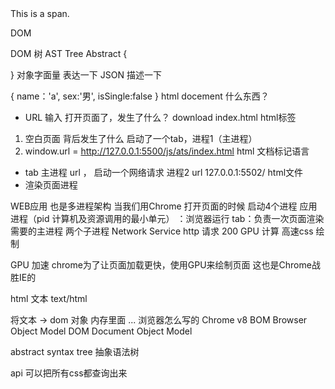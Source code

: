 <div id="root">
        <span class="demo"> 
            This is a span.
        </span>
        <p>DOM</p>
</div>

DOM 树  AST  Tree Abstract
{

}
对象字面量 表达一下
JSON 描述一下

{
    name：'a',
    sex:'男',
    isSingle:false
}
html docement 什么东西？

- URL 输入 打开页面了，发生了什么？
 download  index.html  html标签
 1. 空白页面 背后发生了什么
 启动了一个tab，进程1（主进程）
 2. window.url = http://127.0.0.1:5500/js/ats/index.html
 html 文档标记语言

- tab 主进程  url ，
启动一个网络请求 进程2 url 127.0.0.1:5502/  html文件
- 渲染页面进程

WEB应用 也是多进程架构
当我们用Chrome 打开页面的时候
启动4个进程 
 应用进程（pid 计算机及资源调用的最小单元） ：浏览器运行
 tab：负责一次页面渲染需要的主进程
 两个子进程 Network Service  http 请求 200
 GPU 计算  高速css 绘制 

 GPU 加速  chrome为了让页面加载更快，使用GPU来绘制页面
 这也是Chrome战胜IE的

 html 文本 text/html

 将文本 -> dom 对象 内存里面  ... 浏览器怎么写的
 Chrome v8
 BOM Browser Object Model
 DOM Document Object Model

 abstract syntax tree 抽象语法树

 api  可以把所有css都查询出来
